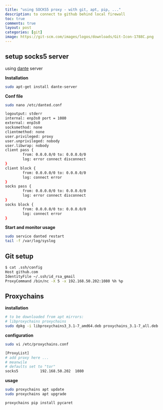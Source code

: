 ```yaml
---
title: "using SOCKS5 proxy - with git, apt, pip, ..."
description: to connect to github behind local firewall
toc: true
comments: true
layout: post
categories: [git]
image: https://git-scm.com/images/logos/downloads/Git-Icon-1788C.png
---
```




## setup socks5 server

using [dante](https://community.hetzner.com/tutorials/install-and-configure-danted-proxy-socks5) server

**Installation**

```bash
sudo apt-get install dante-server
```



**Conf file**

```bash
sudo nano /etc/danted.conf

logoutput: stderr
internal: enp3s0 port = 1080
external: enp3s0
socksmethod: none
clientmethod: none
user.privileged: proxy
user.unprivileged: nobody
user.libwrap: nobody
client pass {
        from: 0.0.0.0/0 to: 0.0.0.0/0
        log: error connect disconnect
}
client block {
        from: 0.0.0.0/0 to: 0.0.0.0/0
        log: connect error
}
socks pass {
        from: 0.0.0.0/0 to: 0.0.0.0/0
        log: error connect disconnect
}
socks block {
        from: 0.0.0.0/0 to: 0.0.0.0/0
        log: connect error
}
```



**Start and monitor usage**

```bash
sudo service danted restart
tail -f /var/log/syslog
```



## Git setup 

```bash
$ cat .ssh/config
Host github.com
IdentityFile ~/.ssh/id_rsa_gmail
ProxyCommand /bin/nc -X 5 -x 192.168.50.202:1080 %h %p
```



## Proxychains

**installation**

```bash
# to be downloaded from apt mirrors:
# libproxychains proxychains
sudo dpkg -i libproxychains3_3.1-7_amd64.deb proxychains_3.1-7_all.deb
```

**configuration**

```bash
sudo vi /etc/proxychains.conf

[ProxyList]
# add proxy here ...
# meanwile
# defaults set to "tor"
socks5          192.168.50.202  1080
```

**usage**

```bash
sudo proxychains apt update
sudo proxychains apt upgrade

proxychains pip install pycaret 

```